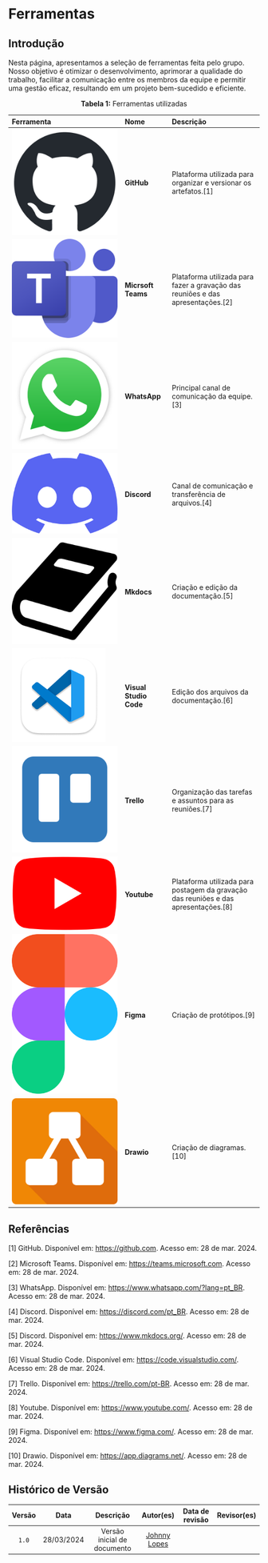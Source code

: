 # Ferramentas
## Introdução
Nesta página, apresentamos a seleção de ferramentas feita pelo grupo. Nosso objetivo é otimizar o desenvolvimento, aprimorar a qualidade do trabalho, facilitar a comunicação entre os membros da equipe e permitir uma gestão eficaz, resultando em um projeto bem-sucedido e eficiente.

<p align="center" > <strong> Tabela 1:</Strong> Ferramentas utilizadas</font> <gitbr></p>

|Ferramenta|Nome|Descrição|
|:--|:--|:--|
|![Logo do GitHub](../imagens/ferramentas/github-logo.png)|<strong> GitHub|Plataforma utilizada para organizar e versionar os artefatos.[1]|
|![Logo do Teams](../imagens/ferramentas/Teams-logo.png)|<strong>Micrsoft Teams| Plataforma utilizada para fazer a gravação das reuniões e das apresentações.[2] |
|![Logo do WhatsApp](../imagens/ferramentas/WhatsApp-logo.png)|<strong>WhatsApp|Principal canal de comunicação da equipe.[3]|
|![Logo do Discord](../imagens/ferramentas/discord-logo.png)|<strong>Discord|Canal de comunicação e transferência de arquivos.[4]|
|![Logo do Mkdocs](../imagens/ferramentas/mkdocs-logo.png)|<strong>Mkdocs|Criação e edição da documentação.[5]|
|![Logo do Vscode](../imagens/ferramentas/Vscode-logo.png)|<strong>Visual Studio Code|Edição dos arquivos da documentação.[6]|
|![Logo do Trello](../imagens/ferramentas/trello-logo.png)|<strong>Trello|Organização das tarefas e assuntos para as reuniões.[7]|
|![Logo do Youtube](../imagens/ferramentas/youtube-logo.png)|<strong>Youtube|Plataforma utilizada para postagem da gravação das reuniões e das apresentações.[8]|
|![Logo do Figma](../imagens/ferramentas/figma-logo.png)|<strong>Figma|Criação de protótipos.[9]|
|![Logo do Drawio](../imagens/ferramentas/drawio-logo.png)|<strong>Drawio|Criação de diagramas.[10]|

## Referências
[1] GitHub. Disponível em: https://github.com. Acesso em: 28 de mar. 2024.

[2] Microsoft Teams. Disponível em: https://teams.microsoft.com. Acesso em: 28 de mar. 2024.

[3] WhatsApp. Disponível em: https://www.whatsapp.com/?lang=pt_BR. Acesso em: 28 de mar. 2024.

[4] Discord. Disponível em: https://discord.com/pt_BR. Acesso em: 28 de mar. 2024.

[5] Discord. Disponível em: https://www.mkdocs.org/. Acesso em: 28 de mar. 2024.

[6] Visual Studio Code. Disponível em: https://code.visualstudio.com/. Acesso em: 28 de mar. 2024.

[7] Trello. Disponível em: https://trello.com/pt-BR. Acesso em: 28 de mar. 2024.

[8] Youtube. Disponível em: https://www.youtube.com/. Acesso em: 28 de mar. 2024.

[9] Figma. Disponível em: https://www.figma.com/. Acesso em: 28 de mar. 2024.

[10] Drawio. Disponível em: https://app.diagrams.net/. Acesso em: 28 de mar. 2024.
## Histórico de Versão
| Versão | Data | Descrição | Autor(es) | Data de revisão | Revisor(es) |
| :-: | :-: | :-: | :-: | :-: | :-: |
| `1.0` | 28/03/2024  | Versão inicial de documento | [Johnny Lopes](https://github.com/JohnnyLopess) |  |  |